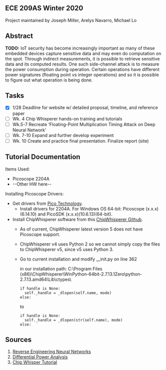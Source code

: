 ## ECE 209AS Winter 2020
Project maintained by Joseph Miller, Arelys Navarro, Michael Lo

## Abstract
**TODO:** IoT security has become increasingly important as many of these embedded devices capture sensitive data and may even do computation on the spot. Through indirect measurements, it is possible to retrieve sensitive data and its computed results. One such side-channel attack is to measure the power consumption during operation. Certain operations have different power signatures (floating point vs integer operations) and so it is possible to figure out what operation is being done.

## Tasks
- [x] 1/28 Deadline for website w/ detailed proposal, timeline, and reference paper
- [ ] Wk. 4 Chip Whisperer hands-on training and tutorials
- [ ] Wk.5-7 Recreate ‘Floating-Point Multiplication Timing Attack on Deep Neural Network’
- [ ] Wk. 7-10 Expand and further develop experiment
- [ ] Wk. 10 Create and practice final presentation. Finalize report (site)

## Tutorial Documentation
Items Used:
  * Picoscope 2204A
  * --Other HW here--
  
Installing Picoscope Drivers:
* Get drivers from [Pico Technology](https://www.picotech.com/downloads).
  * Install drivers for 2204A. For Windows OS 64-bit: Picoscope (x.x.x)(6.14.10) and PicoSDK (x.x.x)(10.6.13)(64-bit).
* Install ChipWhisperer software from this [ChipWhisperer Github](https://github.com/newaetech/chipwhisperer/releases/download/v4.0.1/Chipwhisperer.v4.0.1.Setup.32-bit.exe).
  * As of current, ChipWhisperer latest version 5 does not have Picoscope support.
  * ChipWhisperer v4 uses Python 2 so we cannot simply copy the files to ChipWhisperer v5, since v5 uses Python 3.
  * Go to current installation and modify __init.py on line 362
  
    in our installation path: C:\Program Files (x86)\ChipWhisperer\WinPython-64bit-2.7.13.1Zero\python-2.7.13.amd64\Lib\ctypes\
    
    ```
    if handle is None:
      self._handle = _dlopen(self.name, mode)
    else:
    ```
    
    to
  
    ```
    if handle is None:
      self._handle = _dlopen(str(self.name), mode)
    else:
    ```
    

## Sources
1. [Reverse Engineering Neural Networks](https://www.usenix.org/conference/usenixsecurity19/presentation/batina)
2. [Differential Power Analysis](https://www.paulkocher.com/doc/DifferentialPowerAnalysis.pdf)
3. [Chip Whisper Tutorial](https://wiki.newae.com/Getting_Started)
